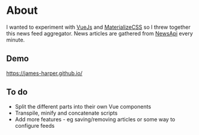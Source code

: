 # About

I wanted to experiment with [VueJs](https://vuejs.org/) and [MaterializeCSS](http://materializecss.com) so I threw together this news feed aggregator. News articles are gathered from [NewsApi](https://newsapi.org/) every minute.

## Demo
https://james-harper.github.io/

## To do
- Split the different parts into their own Vue components
- Transpile, minify and concatenate scripts
- Add more features - eg saving/removing articles or some way to configure feeds